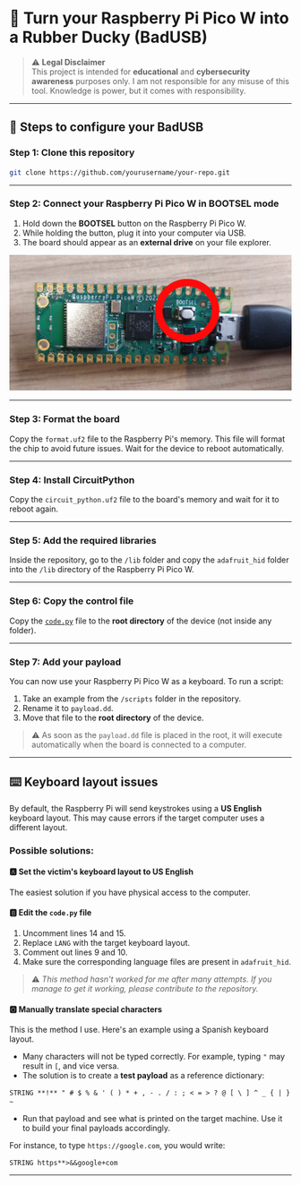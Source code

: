 
# 🦆 Turn your Raspberry Pi Pico W into a Rubber Ducky (BadUSB)

> ⚠️ **Legal Disclaimer**  
This project is intended for **educational** and **cybersecurity awareness** purposes only. I am not responsible for any misuse of this tool. Knowledge is power, but it comes with responsibility.

---

## 🔧 Steps to configure your BadUSB

### Step 1: Clone this repository

```bash
git clone https://github.com/yourusername/your-repo.git
```

---

### Step 2: Connect your Raspberry Pi Pico W in BOOTSEL mode

1. Hold down the **BOOTSEL** button on the Raspberry Pi Pico W.
2. While holding the button, plug it into your computer via USB.
3. The board should appear as an **external drive** on your file explorer.

![BOOTSEL Connection](./photos/bootsel.png)

---

### Step 3: Format the board

Copy the `format.uf2` file to the Raspberry Pi's memory. This file will format the chip to avoid future issues. Wait for the device to reboot automatically.

---

### Step 4: Install CircuitPython

Copy the `circuit_python.uf2` file to the board's memory and wait for it to reboot again.

---

### Step 5: Add the required libraries

Inside the repository, go to the `/lib` folder and copy the `adafruit_hid` folder into the `/lib` directory of the Raspberry Pi Pico W.

---

### Step 6: Copy the control file

Copy the [`code.py`](code.py) file to the **root directory** of the device (not inside any folder).

---

### Step 7: Add your payload

You can now use your Raspberry Pi Pico W as a keyboard. To run a script:

1. Take an example from the `/scripts` folder in the repository.
2. Rename it to `payload.dd`.
3. Move that file to the **root directory** of the device.

> ⚠️ As soon as the `payload.dd` file is placed in the root, it will execute automatically when the board is connected to a computer.

---

## ⌨️ Keyboard layout issues

By default, the Raspberry Pi will send keystrokes using a **US English** keyboard layout. This may cause errors if the target computer uses a different layout.

### Possible solutions:

#### 🅰️ Set the victim's keyboard layout to US English
The easiest solution if you have physical access to the computer.

#### 🅱️ Edit the `code.py` file

1. Uncomment lines 14 and 15.
2. Replace `LANG` with the target keyboard layout.
3. Comment out lines 9 and 10.
4. Make sure the corresponding language files are present in `adafruit_hid`.

> ⚠️ *This method hasn't worked for me after many attempts. If you manage to get it working, please contribute to the repository.*

#### 🅾️ Manually translate special characters
This is the method I use. Here's an example using a Spanish keyboard layout.

- Many characters will not be typed correctly. For example, typing `"` may result in `[`, and vice versa.
- The solution is to create a **test payload** as a reference dictionary:

```plaintext
STRING **!** " # $ % & ' ( ) * + , - . / : ; < = > ? @ [ \ ] ^ _ { | } ~
```

- Run that payload and see what is printed on the target machine. Use it to build your final payloads accordingly.

For instance, to type `https://google.com`, you would write:

```plaintext
STRING https**>&&google+com
```

---
